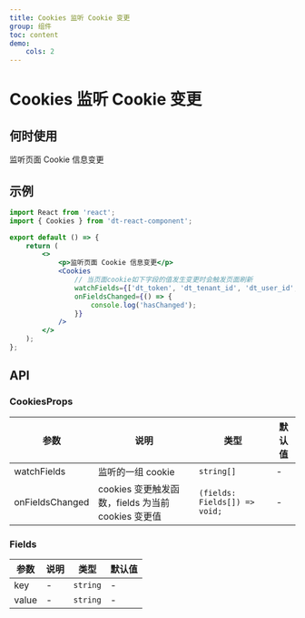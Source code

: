 ```yaml
---
title: Cookies 监听 Cookie 变更
group: 组件
toc: content
demo:
    cols: 2
---
```


# Cookies 监听 Cookie 变更

## 何时使用

监听页面 Cookie 信息变更

## 示例

```jsx
import React from 'react';
import { Cookies } from 'dt-react-component';

export default () => {
    return (
        <>
            <p>监听页面 Cookie 信息变更</p>
            <Cookies
                // 当页面cookie如下字段的值发生变更时会触发页面刷新
                watchFields={['dt_token', 'dt_tenant_id', 'dt_user_id', 'project_id']}
                onFieldsChanged={() => {
                    console.log('hasChanged');
                }}
            />
        </>
    );
};
```

## API

### CookiesProps

| 参数            | 说明                                               | 类型                          | 默认值 |
| --------------- | -------------------------------------------------- | ----------------------------- | ------ |
| watchFields     | 监听的一组 cookie                                  | `string[]`                    | -      |
| onFieldsChanged | cookies 变更触发函数，fields 为当前 cookies 变更值 | `(fields: Fields[]) => void;` | -      |

### Fields

| 参数  | 说明 | 类型     | 默认值 |
| ----- | ---- | -------- | ------ |
| key   | -    | `string` | -      |
| value | -    | `string` | -      |
